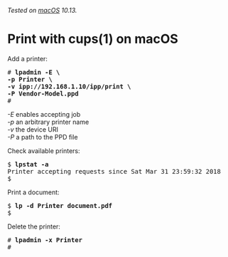 _Tested on [macOS](/macos/) 10.13._

# Print with cups(1) on macOS

Add a printer:

<pre>
# <b>lpadmin -E \
-p Printer \
-v ipp://192.168.1.10/ipp/print \
-P Vendor-Model.ppd</b>
#
</pre>

_-E_ enables accepting job<br>
_-p_ an arbitrary printer name<br>
_-v_ the device URI<br>
_-P_ a path to the PPD file<br>

Check available printers:

<pre>
$ <b>lpstat -a</b>
Printer accepting requests since Sat Mar 31 23:59:32 2018
$
</pre>

Print a document:

<pre>
$ <b>lp -d Printer document.pdf</b>
$
</pre>

Delete the printer:

<pre>
# <b>lpadmin -x Printer</b>
#
</pre>
